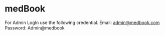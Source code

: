 # medBook

For Admin LogIn use the following credential.
Email: admin@medbook.com
Password: Admin@medbook
